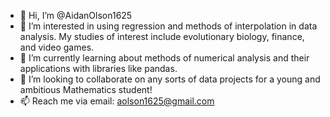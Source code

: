 - 👋 Hi, I’m @AidanOlson1625
- 👀 I’m interested in using regression and methods of interpolation in data analysis. My studies of interest include evolutionary biology, finance, and video games.
- 🌱 I’m currently learning about methods of numerical analysis and their applications with libraries like pandas.
- 💞️ I’m looking to collaborate on any sorts of data projects for a young and ambitious Mathematics student!
- 📫 Reach me via email: aolson1625@gmail.com

<!---
AidanOlson1625/AidanOlson1625 is a ✨ special ✨ repository because its `README.md` (this file) appears on your GitHub profile.
You can click the Preview link to take a look at your changes.
--->
